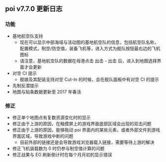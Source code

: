## poi v7.7.0 更新日志
### 功能
- 基地航空队支持
  - 现在可以显示中部海域与活动图的基地航空队的信息，包括航空队名称，配置模式，制空/防空值，装备飞机等，进入方式为舰队按钮最右边的飞机图标
  - 请注意，基地航空队的数据在母港点击 出击 - 出击 后，进入到地图选择界面才会更新
- 对空 CI 提示
  - 舰娘及其配装支持对空 Cut-In 的时候，会在舰队面板中有对空 CI 的提示
- 先制反潜提示
- 地图与贴条数据更新至 2017 年春活

### 修正
- 修正单个地图点有复数资源变化时的显示
- 修正由于上游的原因，在触摸屏上的游戏界面底部区域会出现的双击问题
- 修正由于上游的原因，能够拖动 poi 界面内的某些元素，或者外部文件到游戏界面区域，导致游戏中断的问题
  - 目前外部的链接还是会导致游戏浏览器载入链接，需要等待上游的解决
- 修正飞机装载数为 0 时仍参与制空值计算的问题
- 修正战果与 EO 刷新倒计时在每个月月初的显示错误
